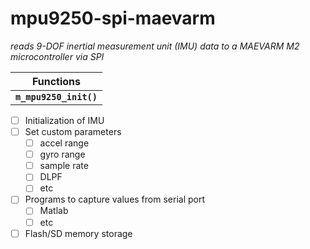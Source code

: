 # mpu9250-spi-maevarm
_reads 9-DOF inertial measurement unit (IMU) data to a MAEVARM M2 microcontroller via SPI_

Functions |
--------- |
**`m_mpu9250_init()`** |

- [ ] Initialization of IMU
- [ ] Set custom parameters
  - [ ] accel range
  - [ ] gyro range
  - [ ] sample rate
  - [ ] DLPF
  - [ ] etc
- [ ] Programs to capture values from serial port
  - [ ] Matlab
  - [ ] etc
- [ ] Flash/SD memory storage
